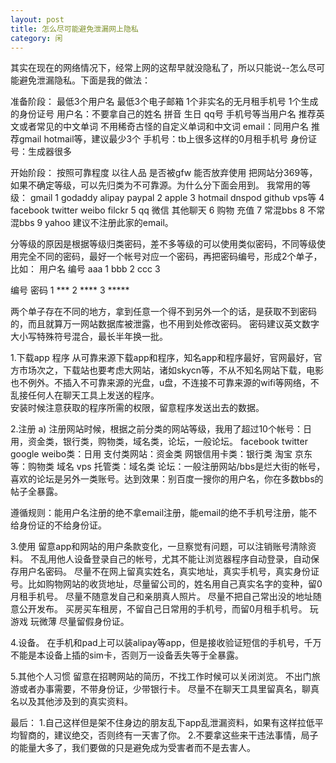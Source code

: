 ```yaml
---
layout: post
title: 怎么尽可能避免泄漏网上隐私
category: 闲
---
```

其实在现在的网络情况下，经常上网的这帮早就没隐私了，所以只能说--怎么尽可能避免泄漏隐私。下面是我的做法：

准备阶段：
最低3个用户名 最低3个电子邮箱 1个非实名的无月租手机号 1个生成的身份证号 
用户名：不要拿自己的姓名 拼音 生日 qq号 手机号等当用户名 推荐英文或者常见的中文单词 不用稀奇古怪的自定义单词和中文词 
email：同用户名  推荐gmail hotmail等，建议最少3个
手机号：tb上很多这样的0月租手机号
身份证号：生成器很多

开始阶段：
按照可靠程度 以往人品 是否被gfw 能否放弃使用 把网站分369等，如果不确定等级，可以先归类为不可靠源。为什么分下面会用到。
我常用的等级：
gmail  1
godaddy alipay paypal 2
apple  3
hotmail dnspod github vps等 4
facebook twitter weibo filckr 5 
qq 微信 其他聊天 6
购物 充值 7
常混bbs 8
不常混bbs 9
yahoo  建议不注册此家的email。

分等级的原因是根据等级归类密码，差不多等级的可以使用类似密码，不同等级使用完全不同的密码，最好一个帐号对应一个密码，再把密码编号，形成2个单子，比如：
用户名 编号
aaa    1
bbb    2
ccc    3

编号  密码
1     ***
2     ****
3     *****

两个单子存在不同的地方，拿到任意一个得不到另外一个的话，是获取不到密码的，而且就算万一网站数据库被泄露，也不用到处修改密码。
密码建议英文数字大小写特殊符号混合，最长半年换一批。


1.下载app 程序
  从可靠来源下载app和程序，知名app和程序最好，官网最好，官方市场次之，下载站也要考虑大网站，诸如skycn等，不从不知名网站下载，电影也不例外。不插入不可靠来源的光盘，u盘，不连接不可靠来源的wifi等网络，不乱接任何人在聊天工具上发送的程序。  
  安装时候注意获取的程序所需的权限，留意程序发送出去的数据。

2.注册
a) 注册网站时候，根据之前分类的网站等级，我用了超过10个帐号：日用，资金类，银行类，购物类，域名类，论坛，一般论坛。
   facebook twitter google weibo类：日用
   支付类网站：资金类
   网银信用卡类：银行类
   淘宝 京东等：购物类
   域名 vps 托管类：域名类
   论坛：一般注册网站/bbs是烂大街的帐号，喜欢的论坛是另外一类账号。达到效果：别百度一搜你的用户名，你在多数bbs的帖子全暴露。

   遵循规则：能用户名注册的绝不拿email注册，能email的绝不手机号注册，能不给身份证的不给身份证。

3.使用
  留意app和网站的用户条款变化，一旦察觉有问题，可以注销账号清除资料。
  不乱用他人设备登录自己的帐号，尤其不能让浏览器程序自动登录，自动保存用户名密码。
  尽量不在网上留真实姓名，真实地址，真实手机号，真实身份证号。比如购物网站的收货地址，尽量留公司的，姓名用自己真实名字的变种，留0月租手机号。
  尽量不随意发自己和亲朋真人照片。
  尽量不把自己常出没的地址随意公开发布。
  买房买车租房，不留自己日常用的手机号，而留0月租手机号。
  玩游戏 玩微薄 尽量留假身份证。

4.设备。
  在手机和pad上可以装alipay等app，但是接收验证短信的手机号，千万不能是本设备上插的sim卡，否则万一设备丢失等于全暴露。

5.其他个人习惯
  留意在招聘网站的简历，不找工作时候可以关闭浏览。
  不出门旅游或者办事需要，不带身份证，少带银行卡。
  尽量不在聊天工具里留真名，聊真名以及其他涉及到的真实资料。

最后：
1.自己这样但是架不住身边的朋友乱下app乱泄漏资料，如果有这样拉低平均智商的，建议绝交，否则终有一天害了你。
2.不要拿这些来干违法事情，局子的能量大多了，我们要做的只是避免成为受害者而不是去害人。
   